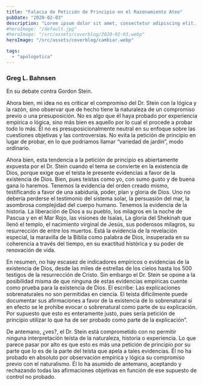 ```yaml
---
title: "Falacia de Petición de Principio en el Razonamiento Ateo"
pubDate: "2020-02-03"
description: "Lorem ipsum dolor sit amet, consectetur adipiscing elit. Aliquam porttitor rutrum dolor, quis suscipit nunc porta sed. Praesent id ante leo. Quisque velit ligula, tincidunt id lacinia maximus, efficitur sed felis. Donec dictum semper mi porta ultrices. Nam quis mollis."
#heroImage: "/default.jpg"
#heroImage: "/src/assets/coverblog/2020-02-03.webp"
heroImage: "/src/assets/coverblog/cambiar.webp"

tags:
  - "apologetica"
---
```


### Greg L. Bahnsen

En su debate contra Gordon Stein.

Ahora bien, mi idea no es criticar el compromiso del Dr. Stein con la lógica y la razón, sino observar que de hecho tiene la naturaleza de un compromiso previo o una presuposición. No es algo que él haya probado por experiencia empírica o lógica, sino más bien es aquello por lo cual el procede a probar todo lo más. Él no es presuposicionalmente neutral en su enfoque sobre las cuestiones objetivas y las controversias. No evita la petición de principio en lugar de probar, en lo que podríamos llamar “variedad de jardín”, modo ordinario.

Ahora bien, esta tendencia a la petición de principio es abiertamente expuesta por el Dr. Stein cuando el tema se convierte en la existencia de Dios, porque exige que el teísta le presente evidencias a favor de la existencia de Dios. Bien, pues teístas como yo, con sumo gusto y de buena gana lo haremos. Tenemos la evidencia del orden creado mismo, testificando a favor de una sabiduría, poder, plan y gloria de Dios. Uno no debería perderse el testimonio del sistema solar, la persuasión del mar, la asombrosa complejidad del cuerpo humano. Tenemos la evidencia de la historia. La liberación de Dios a su pueblo, los milagros en la noche de Pascua y en el Mar Rojo, las visiones de Isaías, La gloria del Shekinah que llenó el templo, el nacimiento virginal de Jesús, sus poderosos milagros, su resurrección de entre los muertos. Está la evidencia de la revelación especial, la maravilla de la Biblia como palabra de Dios, insuperada en su coherencia a través del tiempo, en su exactitud histórica y su poder de renovación de vida.

En resumen, no hay escasez de indicadores empíricos o evidencias de la existencia de Dios, desde las miles de estrellas de los cielos hasta los 500 testigos de la resurrección de Cristo. Sin embargo el Dr. Stein se opone a la posibilidad misma de que ninguna de estas evidencias empíricas cuente como prueba para la existencia de Dios. El escribe: Las explicaciones sobrenaturales no son permitidas en ciencia. El teísta difícilmente puede documentar sus afirmaciones a favor de la existencia de lo sobrenatural si en efecto se le prohíbe evocar o sobrenatural como parte de su explicación. Por supuesto que esto es enteramente justo, pues sería petición de principio utilizar lo que ha de ser probado como parte de la explicación”.

De antemano, ¿ves?, el Dr. Stein está comprometido con no permitir ninguna interpretación teísta de la naturaleza, historia o experiencia. Lo que parece pasar por alto es que esto es más una petición de principio por su parte que lo es de la parte del teísta que apela a tales evidencias. Él no ha probado en absoluto por observación empírica y lógica su compromiso previo con el naturalismo. Él lo ha asumido de antemano, aceptando y rechazando todas las afirmaciones objetivas en función de ese supuesto de control no probado.
